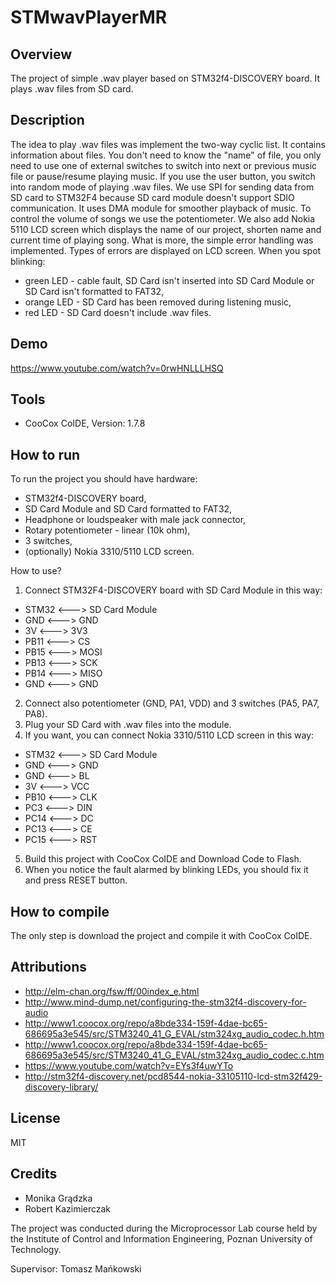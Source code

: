 # STMwavPlayerMR

## Overview
The project of simple .wav player based on STM32f4-DISCOVERY board. It plays .wav files from SD card.

## Description
The idea to play .wav files was implement the two-way cyclic list. It contains information about files. You don't need to know the "name" of file, you only need to use one of external switches to switch into next or previous music file or pause/resume playing music. If you use the user button, you switch into random mode of playing .wav files. We use SPI for sending data from SD card to STM32F4 because SD card module doesn't support SDIO communication. It uses DMA module for smoother playback of music. To control the volume of songs we use the potentiometer. We also add Nokia 5110 LCD screen which displays the name of our project, shorten name and current time of playing song. What is more, the simple error handling was implemented. Types of errors are displayed on LCD screen. When you spot blinking:
* green LED - cable fault, SD Card isn't inserted into SD Card Module or SD Card isn't formatted to FAT32,
* orange LED - SD Card has been removed during listening music,
* red LED - SD Card doesn't include .wav files.

## Demo
https://www.youtube.com/watch?v=0rwHNLLLHSQ

## Tools
- CooCox CoIDE, Version: 1.7.8

## How to run
To run the project you should have hardware:
- STM32f4-DISCOVERY board,
- SD Card Module and SD Card formatted to FAT32,
- Headphone or loudspeaker with male jack connector,
- Rotary potentiometer - linear (10k ohm),
- 3 switches,
- (optionally) Nokia 3310/5110 LCD screen.

How to use?

1. Connect STM32F4-DISCOVERY board with SD Card Module in this way:
  * STM32 <---> SD Card Module
  * GND  <---> GND
  * 3V   <---> 3V3
  * PB11 <---> CS
  * PB15 <---> MOSI
  * PB13 <---> SCK
  * PB14 <---> MISO
  * GND  <---> GND
2. Connect also potentiometer (GND, PA1, VDD) and 3 switches (PA5, PA7, PA8).
3. Plug your SD Card with .wav files into the module.
4. If you want, you can connect Nokia 3310/5110 LCD screen in this way:
  * STM32 <---> SD Card Module
  * GND  <---> GND
  * GND  <---> BL
  * 3V   <---> VCC
  * PB10 <---> CLK
  * PC3  <---> DIN
  * PC14 <---> DC
  * PC13 <---> CE
  * PC15 <---> RST
5. Build this project with CooCox CoIDE and Download Code to Flash.
6. When you notice the fault alarmed by blinking LEDs, you should fix it and press RESET button.

## How to compile
The only step is download the project and compile it with CooCox CoIDE.

## Attributions
- http://elm-chan.org/fsw/ff/00index_e.html
- http://www.mind-dump.net/configuring-the-stm32f4-discovery-for-audio
- http://www1.coocox.org/repo/a8bde334-159f-4dae-bc65-686695a3e545/src/STM3240_41_G_EVAL/stm324xg_audio_codec.h.htm
- http://www1.coocox.org/repo/a8bde334-159f-4dae-bc65-686695a3e545/src/STM3240_41_G_EVAL/stm324xg_audio_codec.c.htm
- https://www.youtube.com/watch?v=EYs3f4uwYTo
- http://stm32f4-discovery.net/pcd8544-nokia-33105110-lcd-stm32f429-discovery-library/

## License
MIT

## Credits
* Monika Grądzka
* Robert Kazimierczak

The project was conducted during the Microprocessor Lab course held by the Institute of Control and Information Engineering, Poznan University of Technology.

Supervisor: Tomasz Mańkowski
